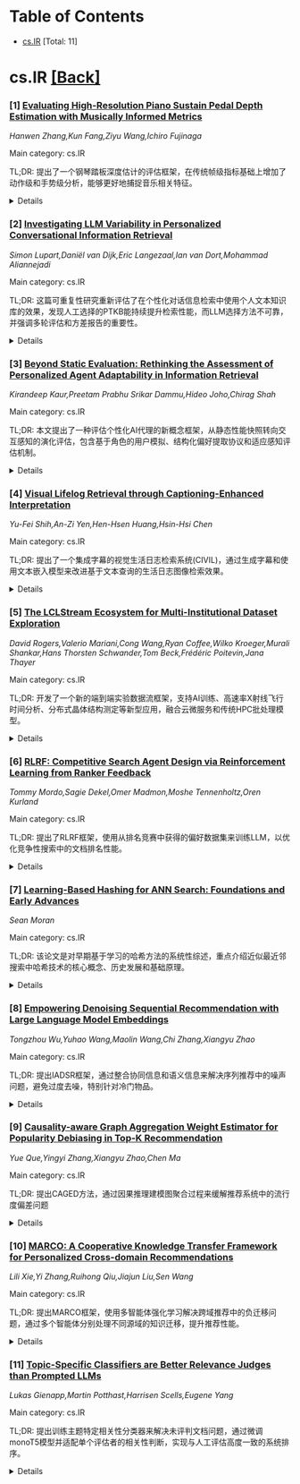 <div id=toc></div>

# Table of Contents

- [cs.IR](#cs.IR) [Total: 11]


<div id='cs.IR'></div>

# cs.IR [[Back]](#toc)

### [1] [Evaluating High-Resolution Piano Sustain Pedal Depth Estimation with Musically Informed Metrics](https://arxiv.org/abs/2510.03750)
*Hanwen Zhang,Kun Fang,Ziyu Wang,Ichiro Fujinaga*

Main category: cs.IR

TL;DR: 提出了一个钢琴踏板深度估计的评估框架，在传统帧级指标基础上增加了动作级和手势级分析，能够更好地捕捉音乐相关特征。


<details>
  <summary>Details</summary>
Motivation: 传统帧级指标无法充分评估钢琴踏板深度估计任务，因为它们忽略了音乐上重要的特征如方向变化边界和踏板曲线轮廓。

Method: 提出了一个三层次评估框架：帧级指标、动作级评估（测量方向和时序）和手势级分析（评估每个按压-释放周期的轮廓相似性）。应用该框架比较了音频基线模型和两个变体。

Result: 结果显示，结合MIDI符号信息的模型在动作级和手势级表现显著优于其他模型，尽管帧级增益有限。

Conclusion: 该评估框架能够捕捉传统指标无法识别的音乐相关改进，为踏板深度估计模型提供了更实用有效的评估方法。

Abstract: Evaluation for continuous piano pedal depth estimation tasks remains
incomplete when relying only on conventional frame-level metrics, which
overlook musically important features such as direction-change boundaries and
pedal curve contours. To provide more interpretable and musically meaningful
insights, we propose an evaluation framework that augments standard frame-level
metrics with an action-level assessment measuring direction and timing using
segments of press/hold/release states and a gesture-level analysis that
evaluates contour similarity of each press-release cycle. We apply this
framework to compare an audio-only baseline with two variants: one
incorporating symbolic information from MIDI, and another trained in a
binary-valued setting, all within a unified architecture. Results show that the
MIDI-informed model significantly outperforms the others at action and gesture
levels, despite modest frame-level gains. These findings demonstrate that our
framework captures musically relevant improvements indiscernible by traditional
metrics, offering a more practical and effective approach to evaluating pedal
depth estimation models.

</details>


### [2] [Investigating LLM Variability in Personalized Conversational Information Retrieval](https://arxiv.org/abs/2510.03795)
*Simon Lupart,Daniël van Dijk,Eric Langezaal,Ian van Dort,Mohammad Aliannejadi*

Main category: cs.IR

TL;DR: 这篇可重复性研究重新评估了在个性化对话信息检索中使用个人文本知识库的效果，发现人工选择的PTKB能持续提升检索性能，而LLM选择方法不可靠，并强调多轮评估和方差报告的重要性。


<details>
  <summary>Details</summary>
Motivation: 先前研究基于GPT-3.5 Turbo单次实验得出PTKB个性化可能有害的结论，但存在输出变异性和可重复性问题，需要更严谨的验证。

Method: 使用TREC iKAT 2024数据集，评估多种模型（Llama 1B-70B、Qwen-7B、GPT-4o-mini），比较人工选择与LLM选择的PTKB效果，分析不同数据集和指标的方差。

Result: 人工选择的PTKB能持续提升检索性能；LLM选择方法不可靠；iKAT数据集比CAsT方差更高；召回指标比精度指标方差更低。

Conclusion: 需要多轮评估和方差报告来评估基于LLM的CIR系统，为个性化CIR提供更稳健和可泛化的实践指导。

Abstract: Personalized Conversational Information Retrieval (CIR) has seen rapid
progress in recent years, driven by the development of Large Language Models
(LLMs). Personalized CIR aims to enhance document retrieval by leveraging
user-specific information, such as preferences, knowledge, or constraints, to
tailor responses to individual needs. A key resource for this task is the TREC
iKAT 2023 dataset, designed to evaluate personalization in CIR pipelines.
Building on this resource, Mo et al. explored several strategies for
incorporating Personal Textual Knowledge Bases (PTKB) into LLM-based query
reformulation. Their findings suggested that personalization from PTKBs could
be detrimental and that human annotations were often noisy. However, these
conclusions were based on single-run experiments using the GPT-3.5 Turbo model,
raising concerns about output variability and repeatability. In this
reproducibility study, we rigorously reproduce and extend their work, focusing
on LLM output variability and model generalization. We apply the original
methods to the new TREC iKAT 2024 dataset and evaluate a diverse range of
models, including Llama (1B-70B), Qwen-7B, GPT-4o-mini. Our results show that
human-selected PTKBs consistently enhance retrieval performance, while
LLM-based selection methods do not reliably outperform manual choices. We
further compare variance across datasets and observe higher variability on iKAT
than on CAsT, highlighting the challenges of evaluating personalized CIR.
Notably, recall-oriented metrics exhibit lower variance than precision-oriented
ones, a critical insight for first-stage retrievers. Finally, we underscore the
need for multi-run evaluations and variance reporting when assessing LLM-based
CIR systems. By broadening evaluation across models, datasets, and metrics, our
study contributes to more robust and generalizable practices for personalized
CIR.

</details>


### [3] [Beyond Static Evaluation: Rethinking the Assessment of Personalized Agent Adaptability in Information Retrieval](https://arxiv.org/abs/2510.03984)
*Kirandeep Kaur,Preetam Prabhu Srikar Dammu,Hideo Joho,Chirag Shah*

Main category: cs.IR

TL;DR: 本文提出了一种评估个性化AI代理的新概念框架，从静态性能快照转向交互感知的演化评估，包含基于角色的用户模拟、结构化偏好提取协议和适应感知评估机制。


<details>
  <summary>Details</summary>
Motivation: 当前个性化AI代理评估方法多为静态基准测试，无法反映用户需求随时间演变的动态特性，限制了评估代理在长期交互中适应能力的有效性。

Method: 提出了包含三个核心组件的概念框架：1) 基于角色的用户模拟与时序演化偏好模型；2) 受参考访谈启发的结构化偏好提取协议；3) 测量代理跨会话和任务行为改进的适应感知评估机制。

Result: 通过电子商务搜索案例研究（使用PersonalWAB数据集）验证了该框架的可行性，展示了评估个性化代理随时间演化的有效性。

Conclusion: 该工作为理解和评估个性化作为连续、以用户为中心的过程奠定了概念基础，推动了评估方法从静态快照向动态交互感知的转变。

Abstract: Personalized AI agents are becoming central to modern information retrieval,
yet most evaluation methodologies remain static, relying on fixed benchmarks
and one-off metrics that fail to reflect how users' needs evolve over time.
These limitations hinder our ability to assess whether agents can meaningfully
adapt to individuals across dynamic, longitudinal interactions. In this
perspective paper, we propose a conceptual lens for rethinking evaluation in
adaptive personalization, shifting the focus from static performance snapshots
to interaction-aware, evolving assessments. We organize this lens around three
core components: (1) persona-based user simulation with temporally evolving
preference models; (2) structured elicitation protocols inspired by reference
interviews to extract preferences in context; and (3) adaptation-aware
evaluation mechanisms that measure how agent behavior improves across sessions
and tasks. While recent works have embraced LLM-driven user simulation, we
situate this practice within a broader paradigm for evaluating agents over
time. To illustrate our ideas, we conduct a case study in e-commerce search
using the PersonalWAB dataset. Beyond presenting a framework, our work lays a
conceptual foundation for understanding and evaluating personalization as a
continuous, user-centric endeavor.

</details>


### [4] [Visual Lifelog Retrieval through Captioning-Enhanced Interpretation](https://arxiv.org/abs/2510.04010)
*Yu-Fei Shih,An-Zi Yen,Hen-Hsen Huang,Hsin-Hsi Chen*

Main category: cs.IR

TL;DR: 提出了一个集成字幕的视觉生活日志检索系统(CIVIL)，通过生成字幕和使用文本嵌入模型来改进基于文本查询的生活日志图像检索效果。


<details>
  <summary>Details</summary>
Motivation: 人们经常难以记住过去经历的具体细节，需要重新访问这些记忆。生活日志检索已成为重要应用，需要帮助用户快速访问个人生活日志以辅助记忆回忆。

Method: 系统首先生成视觉生活日志的字幕，然后使用文本嵌入模型将字幕和用户查询投影到共享向量空间。提出了三种字幕方法：单字幕法、集体字幕法和合并字幕法，专门用于解释第一人称视角的生活体验。

Result: 实验结果表明，该方法能有效描述第一人称视觉图像，提升了生活日志检索的效果。还构建了将视觉生活日志转换为字幕的文本数据集。

Conclusion: 提出的CIVIL系统通过字幕生成和文本嵌入方法，成功改善了基于文本查询的视觉生活日志检索性能，能够更好地重构个人生活体验。

Abstract: People often struggle to remember specific details of past experiences, which
can lead to the need to revisit these memories. Consequently, lifelog retrieval
has emerged as a crucial application. Various studies have explored methods to
facilitate rapid access to personal lifelogs for memory recall assistance. In
this paper, we propose a Captioning-Integrated Visual Lifelog (CIVIL) Retrieval
System for extracting specific images from a user's visual lifelog based on
textual queries. Unlike traditional embedding-based methods, our system first
generates captions for visual lifelogs and then utilizes a text embedding model
to project both the captions and user queries into a shared vector space.
Visual lifelogs, captured through wearable cameras, provide a first-person
viewpoint, necessitating the interpretation of the activities of the individual
behind the camera rather than merely describing the scene. To address this, we
introduce three distinct approaches: the single caption method, the collective
caption method, and the merged caption method, each designed to interpret the
life experiences of lifeloggers. Experimental results show that our method
effectively describes first-person visual images, enhancing the outcomes of
lifelog retrieval. Furthermore, we construct a textual dataset that converts
visual lifelogs into captions, thereby reconstructing personal life
experiences.

</details>


### [5] [The LCLStream Ecosystem for Multi-Institutional Dataset Exploration](https://arxiv.org/abs/2510.04012)
*David Rogers,Valerio Mariani,Cong Wang,Ryan Coffee,Wilko Kroeger,Murali Shankar,Hans Thorsten Schwander,Tom Beck,Frédéric Poitevin,Jana Thayer*

Main category: cs.IR

TL;DR: 开发了一个新的端到端实验数据流框架，支持AI训练、高速率X射线飞行时间分析、分布式晶体结构测定等新型应用，融合云微服务和传统HPC批处理模型。


<details>
  <summary>Details</summary>
Motivation: 为X射线科学数据分析社区解决对高速数据流源的需求，通过创建灵活的API驱动数据请求服务，支持新型应用开发。

Method: 采用融合云微服务和传统HPC批处理模型的设计选择，包含数据请求API、相互认证Web安全框架、作业队列系统、高速数据缓冲区等组件。

Result: 成功原型化和实现了几个对未来实验至关重要的新范式，为DOE综合研究基础设施做出了独特贡献。

Conclusion: LCLStreamer框架通过其灵活性和互补性，为下一代实验提供了关键的数据流处理能力。

Abstract: We describe a new end-to-end experimental data streaming framework designed
from the ground up to support new types of applications -- AI training,
extremely high-rate X-ray time-of-flight analysis, crystal structure
determination with distributed processing, and custom data science applications
and visualizers yet to be created. Throughout, we use design choices merging
cloud microservices with traditional HPC batch execution models for security
and flexibility. This project makes a unique contribution to the DOE Integrated
Research Infrastructure (IRI) landscape. By creating a flexible, API-driven
data request service, we address a significant need for high-speed data
streaming sources for the X-ray science data analysis community. With the
combination of data request API, mutual authentication web security framework,
job queue system, high-rate data buffer, and complementary nature to facility
infrastructure, the LCLStreamer framework has prototyped and implemented
several new paradigms critical for future generation experiments.

</details>


### [6] [RLRF: Competitive Search Agent Design via Reinforcement Learning from Ranker Feedback](https://arxiv.org/abs/2510.04096)
*Tommy Mordo,Sagie Dekel,Omer Madmon,Moshe Tennenholtz,Oren Kurland*

Main category: cs.IR

TL;DR: 提出了RLRF框架，使用从排名竞赛中获得的偏好数据集来训练LLM，以优化竞争性搜索中的文档排名性能。


<details>
  <summary>Details</summary>
Motivation: 随着出版商越来越多地使用LLM生成和修改竞争性内容，需要开发能够优化排名性能并考虑竞争对手策略的方法。

Method: 使用强化学习从排名器反馈中学习，基于排名竞赛生成偏好数据集，不依赖人工编写的数据。

Result: 提出的智能体在LLM竞争性文档修改方面显著优于先前方法，能够适应未见过的排名函数和战略性对手。

Conclusion: 强化学习在竞争性搜索中具有巨大潜力，RLRF框架能够有效提升文档排名性能。

Abstract: Competitive search is a setting where document publishers modify them to
improve their ranking in response to a query. Recently, publishers have
increasingly leveraged LLMs to generate and modify competitive content. We
introduce Reinforcement Learning from Ranker Feedback (RLRF), a framework that
trains LLMs using preference datasets derived from ranking competitions. The
goal of a publisher (LLM-based) agent is to optimize content for improved
ranking while accounting for the strategies of competing agents. We generate
the datasets using approaches that do not rely on human-authored data. We show
that our proposed agents consistently and substantially outperform previously
suggested approaches for LLM-based competitive document modification. We
further show that our agents are effective with ranking functions they were not
trained for (i.e., out of distribution) and they adapt to strategic opponents.
These findings provide support to the significant potential of using
reinforcement learning in competitive search.

</details>


### [7] [Learning-Based Hashing for ANN Search: Foundations and Early Advances](https://arxiv.org/abs/2510.04127)
*Sean Moran*

Main category: cs.IR

TL;DR: 该论文是对早期基于学习的哈希方法的系统性综述，重点介绍近似最近邻搜索中哈希技术的核心概念、历史发展和基础原理。


<details>
  <summary>Details</summary>
Motivation: 近似最近邻搜索是信息检索中的基础问题，哈希方法通过将高维数据映射为紧凑二进制码来支持快速相似性计算。该综述旨在介绍基于学习哈希的概念基础，而非详尽罗列最新方法。

Method: 回顾监督、无监督和半监督的哈希方法，分析投影函数如何生成有意义的嵌入表示，以及量化策略如何将这些嵌入转换为二进制码。还探讨了多比特、多阈值模型和跨模态检索的早期进展。

Result: 提供了基于学习哈希方法的结构化理解框架，涵盖了该领域的基本原则、权衡取舍和开放挑战。

Conclusion: 通过将早期模型置于历史背景中，该综述为读者提供了理解当前该领域研究的原则、权衡和挑战的结构化知识基础。

Abstract: Approximate Nearest Neighbour (ANN) search is a fundamental problem in
information retrieval, underpinning large-scale applications in computer
vision, natural language processing, and cross-modal search. Hashing-based
methods provide an efficient solution by mapping high-dimensional data into
compact binary codes that enable fast similarity computations in Hamming space.
Over the past two decades, a substantial body of work has explored learning to
hash, where projection and quantisation functions are optimised from data
rather than chosen at random.
  This article offers a foundational survey of early learning-based hashing
methods, with an emphasis on the core ideas that shaped the field. We review
supervised, unsupervised, and semi-supervised approaches, highlighting how
projection functions are designed to generate meaningful embeddings and how
quantisation strategies convert these embeddings into binary codes. We also
examine extensions to multi-bit and multi-threshold models, as well as early
advances in cross-modal retrieval.
  Rather than providing an exhaustive account of the most recent methods, our
goal is to introduce the conceptual foundations of learning-based hashing for
ANN search. By situating these early models in their historical context, we aim
to equip readers with a structured understanding of the principles, trade-offs,
and open challenges that continue to inform current research in this area.

</details>


### [8] [Empowering Denoising Sequential Recommendation with Large Language Model Embeddings](https://arxiv.org/abs/2510.04239)
*Tongzhou Wu,Yuhao Wang,Maolin Wang,Chi Zhang,Xiangyu Zhao*

Main category: cs.IR

TL;DR: 提出IADSR框架，通过整合协同信息和语义信息来解决序列推荐中的噪声问题，避免过度去噪，特别针对冷门物品。


<details>
  <summary>Details</summary>
Motivation: 传统序列推荐模型容易受到噪声交互的影响，仅依赖协同信息可能导致过度去噪问题，特别是对冷门物品效果不佳。

Method: 两阶段框架：第一阶段从传统序列推荐模型和LLM分别获取物品的协同嵌入和语义嵌入；第二阶段对齐两种嵌入，基于长期和短期兴趣识别交互序列中的噪声。

Result: 在四个公共数据集上的广泛实验验证了该框架的有效性及其与不同序列推荐系统的兼容性。

Conclusion: IADSR框架通过整合协同和语义信息，有效解决了序列推荐中的噪声问题，特别改善了冷门物品的处理效果。

Abstract: Sequential recommendation aims to capture user preferences by modeling
sequential patterns in user-item interactions. However, these models are often
influenced by noise such as accidental interactions, leading to suboptimal
performance. Therefore, to reduce the effect of noise, some works propose
explicitly identifying and removing noisy items. However, we find that simply
relying on collaborative information may result in an over-denoising problem,
especially for cold items. To overcome these limitations, we propose a novel
framework: Interest Alignment for Denoising Sequential Recommendation (IADSR)
which integrates both collaborative and semantic information. Specifically,
IADSR is comprised of two stages: in the first stage, we obtain the
collaborative and semantic embeddings of each item from a traditional
sequential recommendation model and an LLM, respectively. In the second stage,
we align the collaborative and semantic embeddings and then identify noise in
the interaction sequence based on long-term and short-term interests captured
in the collaborative and semantic modalities. Our extensive experiments on four
public datasets validate the effectiveness of the proposed framework and its
compatibility with different sequential recommendation systems.

</details>


### [9] [Causality-aware Graph Aggregation Weight Estimator for Popularity Debiasing in Top-K Recommendation](https://arxiv.org/abs/2510.04502)
*Yue Que,Yingyi Zhang,Xiangyu Zhao,Chen Ma*

Main category: cs.IR

TL;DR: 提出CAGED方法，通过因果推理建模图聚合过程来缓解推荐系统中的流行度偏差问题


<details>
  <summary>Details</summary>
Motivation: 现有基于图的去偏方法在信息传播过程中存在回声效应，无法充分缓解流行度偏差，缺乏聚合合理性洞察和训练-去偏平衡

Method: 将图聚合建模为因果推理中的后门调整，设计编码器-解码器架构CAGED，通过优化交互似然证据下界来估计无偏聚合权重，并采用动量更新策略

Result: 在三个数据集上的广泛实验表明，CAGED优于现有的基于图去偏方法

Conclusion: 通过因果推理视角建模图聚合过程，CAGED能有效缓解推荐系统中的流行度偏差问题

Abstract: Graph-based recommender systems leverage neighborhood aggregation to generate
node representations, which is highly sensitive to popularity bias, resulting
in an echo effect during information propagation. Existing graph-based
debiasing solutions refine the aggregation process with attempts such as edge
reconstruction or weight adjustment. However, these methods remain inadequate
in fully alleviating popularity bias. Specifically, this is because 1) they
provide no insights into graph aggregation rationality, thus lacking an
optimality guarantee; 2) they fail to well balance the training and debiasing
process, which undermines the effectiveness. In this paper, we propose a novel
approach to mitigate popularity bias through rational modeling of the graph
aggregation process. We reveal that graph aggregation is a special form of
backdoor adjustment in causal inference, where the aggregation weight
corresponds to the historical interaction likelihood distribution. Based on
this insight, we devise an encoder-decoder architecture, namely Causality-aware
Graph Aggregation Weight Estimator for Debiasing (CAGED), to approximate the
unbiased aggregation weight by optimizing the evidence lower bound of the
interaction likelihood. In order to enhance the debiasing effectiveness during
early training stages, we further design a momentum update strategy that
incrementally refines the aggregation weight matrix. Extensive experiments on
three datasets demonstrate that CAGED outperforms existing graph-based
debiasing methods. Our implementation is available at
https://github.com/QueYork/CAGED.

</details>


### [10] [MARCO: A Cooperative Knowledge Transfer Framework for Personalized Cross-domain Recommendations](https://arxiv.org/abs/2510.04508)
*Lili Xie,Yi Zhang,Ruihong Qiu,Jiajun Liu,Sen Wang*

Main category: cs.IR

TL;DR: 提出MARCO框架，使用多智能体强化学习解决跨域推荐中的负迁移问题，通过多个智能体分别处理不同源域的知识迁移，提升推荐性能。


<details>
  <summary>Details</summary>
Motivation: 解决传统单智能体强化学习在跨域推荐中因域间贡献不一致和分布差异导致的负迁移问题，提升冷启动场景下的推荐效果。

Method: 采用协作式多智能体强化学习框架，每个智能体专注于估计单个源域的贡献，并引入基于熵的动作多样性惩罚来增强策略表达能力。

Result: 在四个基准数据集上的实验表明，MARCO优于现有最先进方法，展现出强大的鲁棒性和泛化能力。

Conclusion: MARCO通过多智能体协作有效缓解了跨域推荐中的负迁移问题，为处理数据稀疏性和冷启动问题提供了有效解决方案。

Abstract: Recommender systems frequently encounter data sparsity issues, particularly
when addressing cold-start scenarios involving new users or items. Multi-source
cross-domain recommendation (CDR) addresses these challenges by transferring
valuable knowledge from multiple source domains to enhance recommendations in a
target domain. However, existing reinforcement learning (RL)-based CDR methods
typically rely on a single-agent framework, leading to negative transfer issues
caused by inconsistent domain contributions and inherent distributional
discrepancies among source domains. To overcome these limitations, MARCO, a
Multi-Agent Reinforcement Learning-based Cross-Domain recommendation framework,
is proposed. It leverages cooperative multi-agent reinforcement learning, where
each agent is dedicated to estimating the contribution from an individual
source domain, effectively managing credit assignment and mitigating negative
transfer. In addition, an entropy-based action diversity penalty is introduced
to enhance policy expressiveness and stabilize training by encouraging diverse
agents' joint actions. Extensive experiments across four benchmark datasets
demonstrate MARCO's superior performance over state-of-the-art methods,
highlighting its robustness and strong generalization capabilities. The code is
at https://github.com/xiewilliams/MARCO.

</details>


### [11] [Topic-Specific Classifiers are Better Relevance Judges than Prompted LLMs](https://arxiv.org/abs/2510.04633)
*Lukas Gienapp,Martin Potthast,Harrisen Scells,Eugene Yang*

Main category: cs.IR

TL;DR: 提出训练主题特定相关性分类器来解决未评判文档问题，通过微调monoT5模型并适配单个评估者的相关性判断，实现与人工评估高度一致的系统排序。


<details>
  <summary>Details</summary>
Motivation: 解决测试集合中未评判文档对检索系统评估的影响，避免现有LLM作为评判者方法的循环性问题，同时保持人工判断作为评估黄金标准。

Method: 使用独立LoRA权重适配在单个主题池的评估者判断上微调monoT5模型，训练主题特定相关性分类器。

Result: 分类器的相关性判断获得的系统排序与真实系统排序的Spearman相关系数>0.95，每个主题仅需128个初始人工判断即可改善模型可比性。

Conclusion: 主题特定相关性分类器是解决未评判文档问题的轻量级直接方法，比将未评判文档视为不相关更可靠，比现有LLM评判方法更可信。

Abstract: The unjudged document problem, where pooled test collections have incomplete
relevance judgments for evaluating new retrieval systems, is a key obstacle to
the reusability of test collections in information retrieval. While the de
facto standard to deal with the problem is to treat unjudged documents as
non-relevant, many alternatives have been proposed, including the use of large
language models (LLMs) as a relevance judge (LLM-as-a-judge). However, this has
been criticized as circular, since the same LLM can be used as a judge and as a
ranker at the same time. We propose to train topic-specific relevance
classifiers instead: By finetuning monoT5 with independent LoRA weight
adaptation on the judgments of a single assessor for a single topic's pool, we
align it to that assessor's notion of relevance for the topic. The system
rankings obtained through our classifier's relevance judgments achieve a
Spearmans' $\rho$ correlation of $>0.95$ with ground truth system rankings. As
little as 128 initial human judgments per topic suffice to improve the
comparability of models, compared to treating unjudged documents as
non-relevant, while achieving more reliability than existing LLM-as-a-judge
approaches. Topic-specific relevance classifiers thus are a lightweight and
straightforward way to tackle the unjudged document problem, while maintaining
human judgments as the gold standard for retrieval evaluation. Code, models,
and data are made openly available.

</details>
